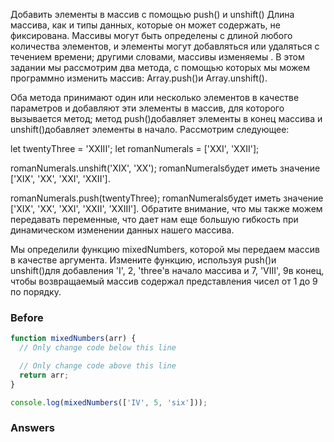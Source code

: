 Добавить элементы в массив с помощью push() и unshift()
Длина массива, как и типы данных, которые он может содержать, не фиксирована. Массивы могут быть определены с длиной любого количества элементов, и элементы могут добавляться или удаляться с течением времени; другими словами, массивы изменяемы . В этом задании мы рассмотрим два метода, с помощью которых мы можем программно изменить массив: Array.push()и Array.unshift().

Оба метода принимают один или несколько элементов в качестве параметров и добавляют эти элементы в массив, для которого вызывается метод; метод push()добавляет элементы в конец массива и unshift()добавляет элементы в начало. Рассмотрим следующее:

let twentyThree = 'XXIII';
let romanNumerals = ['XXI', 'XXII'];

romanNumerals.unshift('XIX', 'XX');
romanNumeralsбудет иметь значение ['XIX', 'XX', 'XXI', 'XXII'].

romanNumerals.push(twentyThree);
romanNumeralsбудет иметь значение ['XIX', 'XX', 'XXI', 'XXII', 'XXIII']. Обратите внимание, что мы также можем передавать переменные, что дает нам еще большую гибкость при динамическом изменении данных нашего массива.

Мы определили функцию mixedNumbers, которой мы передаем массив в качестве аргумента. Измените функцию, используя push()и unshift()для добавления 'I', 2, 'three'в начало массива и 7, 'VIII', 9в конец, чтобы возвращаемый массив содержал представления чисел от 1 до 9 по порядку.

### Before
```javascript
function mixedNumbers(arr) {
  // Only change code below this line

  // Only change code above this line
  return arr;
}

console.log(mixedNumbers(['IV', 5, 'six']));
```
### Answers
```javascript

```
